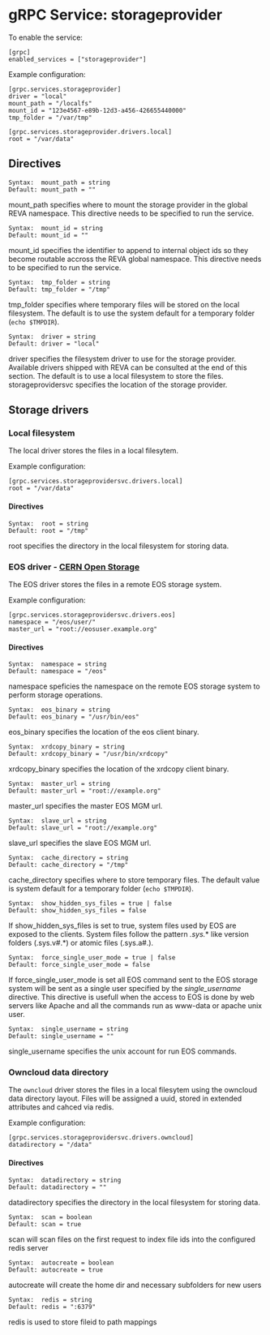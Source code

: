# gRPC Service: storageprovider

To enable the service:

```
[grpc]
enabled_services = ["storageprovider"]
```

Example configuration:

```
[grpc.services.storageprovider]
driver = "local"
mount_path = "/localfs"
mount_id = "123e4567-e89b-12d3-a456-426655440000"
tmp_folder = "/var/tmp"

[grpc.services.storageprovider.drivers.local]
root = "/var/data"
```

## Directives

```
Syntax:  mount_path = string
Default: mount_path = ""
```
mount_path specifies where to mount the storage provider
in the global REVA namespace. This directive needs to be specified
to run the service.

```
Syntax:  mount_id = string
Default: mount_id = ""
```
mount_id specifies the identifier to append to internal object ids
so they become routable accross the REVA global namespace. This directive
needs to be specified to run the service.

```
Syntax:  tmp_folder = string
Default: tmp_folder = "/tmp"
```
tmp_folder specifies where temporary files will be stored
on the local filesystem. The default is to use the 
system default for a temporary folder (```echo $TMPDIR```).

```
Syntax:  driver = string
Default: driver = "local"
```

driver specifies the filesystem driver to use for the storage provider.
Available drivers shipped with REVA can be consulted at the end of this section.
The default is to use a local filesystem to store the files.
storageprovidersvc specifies the location of the storage provider.

## Storage drivers

### Local filesystem
The local driver stores the files in a local filesytem.

Example configuration: 

```
[grpc.services.storageprovidersvc.drivers.local]
root = "/var/data"
```

#### Directives

```
Syntax:  root = string
Default: root = "/tmp"
```

root specifies the directory in the local filesystem for storing data.


### EOS driver - [CERN Open Storage](http://eos.web.cern.ch/)
The EOS driver stores the files in a remote EOS storage system.


Example configuration: 

```
[grpc.services.storageprovidersvc.drivers.eos]
namespace = "/eos/user/"
master_url = "root://eosuser.example.org"
```

#### Directives

```
Syntax:  namespace = string
Default: namespace = "/eos"
```
namespace speficies the namespace on the remote EOS
storage system to perform storage operations.

```
Syntax:  eos_binary = string
Default: eos_binary = "/usr/bin/eos"
```
eos_binary specifies the location of the eos client binary.

```
Syntax:  xrdcopy_binary = string
Default: xrdcopy_binary = "/usr/bin/xrdcopy"
```

xrdcopy_binary specifies the location of the xrdcopy client binary.

```
Syntax:  master_url = string
Default: master_url = "root://example.org"
```
master_url specifies the master EOS MGM url.

```
Syntax:  slave_url = string
Default: slave_url = "root://example.org"
```
slave_url specifies the slave EOS MGM url.

```
Syntax:  cache_directory = string
Default: cache_directory = "/tmp"
```

cache_directory specifies where to store temporary files.
The default value is system default for a temporary folder (```echo $TMPDIR```).

```
Syntax:  show_hidden_sys_files = true | false
Default: show_hidden_sys_files = false
```

If show_hidden_sys_files is set to true, system files
used by EOS are exposed to the clients. System files follow the pattern
*.sys.** like version folders (.sys.v#.*) or atomic files (.sys.a#.).


```
Syntax:  force_single_user_mode = true | false
Default: force_single_user_mode = false
```

If force_single_user_mode is set all EOS command sent to the EOS
storage system will be sent as a single user specified by the *single_username*
directive. This directive is usefull when the access to EOS is done by 
web servers like Apache and all the commands run as www-data or apache unix user.

```
Syntax:  single_username = string
Default: single_username = ""
```

single_username specifies the unix account for run EOS commands. 


### Owncloud data directory
The `owncloud` driver stores the files in a local filesytem using the owncloud data directory layout. Files will be assigned a uuid, stored in extended attributes and cahced via redis.

Example configuration: 

```
[grpc.services.storageprovidersvc.drivers.owncloud]
datadirectory = "/data"
```

#### Directives

```
Syntax:  datadirectory = string
Default: datadirectory = ""
```

datadirectory specifies the directory in the local filesystem for storing data.

```
Syntax:  scan = boolean
Default: scan = true
```

scan will scan files on the first request to index file ids into the configured redis server

```
Syntax:  autocreate = boolean
Default: autocreate = true
```

autocreate will create the home dir and necessary subfolders for new users

```
Syntax:  redis = string
Default: redis = ":6379"
```

redis is used to store fileid to path mappings